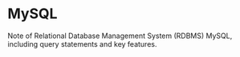 # MySQL

Note of Relational Database Management System (RDBMS) MySQL, including query statements and key features.

